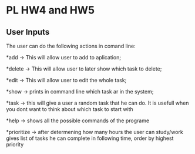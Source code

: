 # PL HW4 and HW5

## User Inputs

The user can do the following actions in comand line:


*add -> This will allow user to add to aplication;

*delete -> This will allow user to later show which task to delete;

*edit -> This will allow user to edit the whole task;

*show -> prints in command line which task ar in the system;

*task -> this will give a user a random task that he can do. It is usefull when you dont want to think about which task to start with

*help -> shows all the possible commands of the programe

*prioritize -> after determening how many hours the user can study/work gives list of tasks he can complete in following time, order by highest priority

